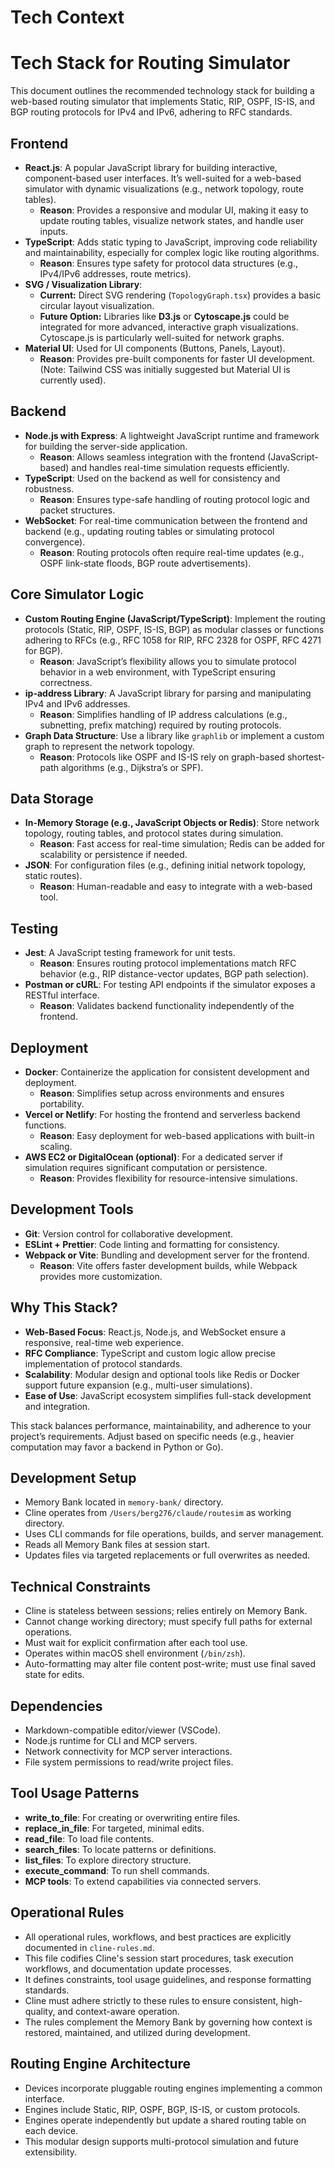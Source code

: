 # Tech Context

# Tech Stack for Routing Simulator

This document outlines the recommended technology stack for building a web-based routing simulator that implements Static, RIP, OSPF, IS-IS, and BGP routing protocols for IPv4 and IPv6, adhering to RFC standards.

## Frontend
- **React.js**: A popular JavaScript library for building interactive, component-based user interfaces. It’s well-suited for a web-based simulator with dynamic visualizations (e.g., network topology, route tables).
  - **Reason**: Provides a responsive and modular UI, making it easy to update routing tables, visualize network states, and handle user inputs.
- **TypeScript**: Adds static typing to JavaScript, improving code reliability and maintainability, especially for complex logic like routing algorithms.
  - **Reason**: Ensures type safety for protocol data structures (e.g., IPv4/IPv6 addresses, route metrics).
- **SVG / Visualization Library**:
  - **Current:** Direct SVG rendering (`TopologyGraph.tsx`) provides a basic circular layout visualization.
  - **Future Option:** Libraries like **D3.js** or **Cytoscape.js** could be integrated for more advanced, interactive graph visualizations. Cytoscape.js is particularly well-suited for network graphs.
- **Material UI**: Used for UI components (Buttons, Panels, Layout).
  - **Reason**: Provides pre-built components for faster UI development. (Note: Tailwind CSS was initially suggested but Material UI is currently used).

## Backend
- **Node.js with Express**: A lightweight JavaScript runtime and framework for building the server-side application.
  - **Reason**: Allows seamless integration with the frontend (JavaScript-based) and handles real-time simulation requests efficiently.
- **TypeScript**: Used on the backend as well for consistency and robustness.
  - **Reason**: Ensures type-safe handling of routing protocol logic and packet structures.
- **WebSocket**: For real-time communication between the frontend and backend (e.g., updating routing tables or simulating protocol convergence).
  - **Reason**: Routing protocols often require real-time updates (e.g., OSPF link-state floods, BGP route advertisements).

## Core Simulator Logic
- **Custom Routing Engine (JavaScript/TypeScript)**: Implement the routing protocols (Static, RIP, OSPF, IS-IS, BGP) as modular classes or functions adhering to RFCs (e.g., RFC 1058 for RIP, RFC 2328 for OSPF, RFC 4271 for BGP).
  - **Reason**: JavaScript’s flexibility allows you to simulate protocol behavior in a web environment, with TypeScript ensuring correctness.
- **ip-address Library**: A JavaScript library for parsing and manipulating IPv4 and IPv6 addresses.
  - **Reason**: Simplifies handling of IP address calculations (e.g., subnetting, prefix matching) required by routing protocols.
- **Graph Data Structure**: Use a library like `graphlib` or implement a custom graph to represent the network topology.
  - **Reason**: Protocols like OSPF and IS-IS rely on graph-based shortest-path algorithms (e.g., Dijkstra’s or SPF).

## Data Storage
- **In-Memory Storage (e.g., JavaScript Objects or Redis)**: Store network topology, routing tables, and protocol states during simulation.
  - **Reason**: Fast access for real-time simulation; Redis can be added for scalability or persistence if needed.
- **JSON**: For configuration files (e.g., defining initial network topology, static routes).
  - **Reason**: Human-readable and easy to integrate with a web-based tool.

## Testing
- **Jest**: A JavaScript testing framework for unit tests.
  - **Reason**: Ensures routing protocol implementations match RFC behavior (e.g., RIP distance-vector updates, BGP path selection).
- **Postman or cURL**: For testing API endpoints if the simulator exposes a RESTful interface.
  - **Reason**: Validates backend functionality independently of the frontend.

## Deployment
- **Docker**: Containerize the application for consistent development and deployment.
  - **Reason**: Simplifies setup across environments and ensures portability.
- **Vercel or Netlify**: For hosting the frontend and serverless backend functions.
  - **Reason**: Easy deployment for web-based applications with built-in scaling.
- **AWS EC2 or DigitalOcean (optional)**: For a dedicated server if simulation requires significant computation or persistence.
  - **Reason**: Provides flexibility for resource-intensive simulations.

## Development Tools
- **Git**: Version control for collaborative development.
- **ESLint + Prettier**: Code linting and formatting for consistency.
- **Webpack or Vite**: Bundling and development server for the frontend.
  - **Reason**: Vite offers faster development builds, while Webpack provides more customization.

## Why This Stack?
- **Web-Based Focus**: React.js, Node.js, and WebSocket ensure a responsive, real-time web experience.
- **RFC Compliance**: TypeScript and custom logic allow precise implementation of protocol standards.
- **Scalability**: Modular design and optional tools like Redis or Docker support future expansion (e.g., multi-user simulations).
- **Ease of Use**: JavaScript ecosystem simplifies full-stack development and integration.

This stack balances performance, maintainability, and adherence to your project’s requirements. Adjust based on specific needs (e.g., heavier computation may favor a backend in Python or Go).

## Development Setup
- Memory Bank located in `memory-bank/` directory.
- Cline operates from `/Users/berg276/claude/routesim` as working directory.
- Uses CLI commands for file operations, builds, and server management.
- Reads all Memory Bank files at session start.
- Updates files via targeted replacements or full overwrites as needed.

## Technical Constraints
- Cline is stateless between sessions; relies entirely on Memory Bank.
- Cannot change working directory; must specify full paths for external operations.
- Must wait for explicit confirmation after each tool use.
- Operates within macOS shell environment (`/bin/zsh`).
- Auto-formatting may alter file content post-write; must use final saved state for edits.

## Dependencies
- Markdown-compatible editor/viewer (VSCode).
- Node.js runtime for CLI and MCP servers.
- Network connectivity for MCP server interactions.
- File system permissions to read/write project files.

## Tool Usage Patterns
- **write_to_file**: For creating or overwriting entire files.
- **replace_in_file**: For targeted, minimal edits.
- **read_file**: To load file contents.
- **search_files**: To locate patterns or definitions.
- **list_files**: To explore directory structure.
- **execute_command**: To run shell commands.
- **MCP tools**: To extend capabilities via connected servers.

## Operational Rules
- All operational rules, workflows, and best practices are explicitly documented in `cline-rules.md`.
- This file codifies Cline's session start procedures, task execution workflows, and documentation update processes.
- It defines constraints, tool usage guidelines, and response formatting standards.
- Cline must adhere strictly to these rules to ensure consistent, high-quality, and context-aware operation.
- The rules complement the Memory Bank by governing how context is restored, maintained, and utilized during development.

## Routing Engine Architecture
- Devices incorporate pluggable routing engines implementing a common interface.
- Engines include Static, RIP, OSPF, BGP, IS-IS, or custom protocols.
- Engines operate independently but update a shared routing table on each device.
- This modular design supports multi-protocol simulation and future extensibility.
